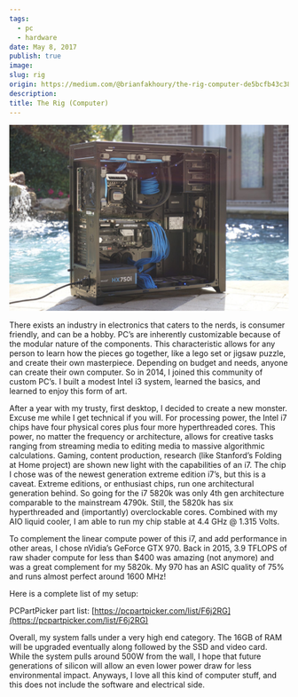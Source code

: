 ```yaml
---
tags:
  - pc
  - hardware
date: May 8, 2017
publish: true
image: 
slug: rig
origin: https://medium.com/@brianfakhoury/the-rig-computer-de5bcfb43c38
description: 
title: The Rig (Computer)
---
```

![](images/rig/rig.jpg)

There exists an industry in electronics that caters to the nerds, is consumer friendly, and can be a hobby. PC’s are inherently customizable because of the modular nature of the components. This characteristic allows for any person to learn how the pieces go together, like a lego set or jigsaw puzzle, and create their own masterpiece. Depending on budget and needs, anyone can create their own computer. So in 2014, I joined this community of custom PC’s. I built a modest Intel i3 system, learned the basics, and learned to enjoy this form of art.

After a year with my trusty, first desktop, I decided to create a new monster. Excuse me while I get technical if you will. For processing power, the Intel i7 chips have four physical cores plus four more hyperthreaded cores. This power, no matter the frequency or architecture, allows for creative tasks ranging from streaming media to editing media to massive algorithmic calculations. Gaming, content production, research (like Stanford’s Folding at Home project) are shown new light with the capabilities of an i7. The chip I chose was of the newest generation extreme edition i7’s, but this is a caveat. Extreme editions, or enthusiast chips, run one architectural generation behind. So going for the i7 5820k was only 4th gen architecture comparable to the mainstream 4790k. Still, the 5820k has six hyperthreaded and (importantly) overclockable cores. Combined with my AIO liquid cooler, I am able to run my chip stable at 4.4 GHz @ 1.315 Volts.

To complement the linear compute power of this i7, and add performance in other areas, I chose nVidia’s GeForce GTX 970. Back in 2015, 3.9 TFLOPS of raw shader compute for less than $400 was amazing (not anymore) and was a great complement for my 5820k. My 970 has an ASIC quality of 75% and runs almost perfect around 1600 MHz!

Here is a complete list of my setup:

PCPartPicker part list: [https://pcpartpicker.com/list/F6j2RG](https://pcpartpicker.com/list/F6j2RG)

Overall, my system falls under a very high end category. The 16GB of RAM will be upgraded eventually along followed by the SSD and video card. While the system pulls around 500W from the wall, I hope that future generations of silicon will allow an even lower power draw for less environmental impact. Anyways, I love all this kind of computer stuff, and this does not include the software and electrical side.
